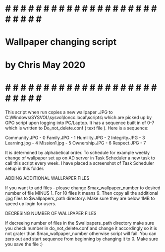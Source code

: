 # # # # # # # # # # # # # # # # # # # # # # # # # # # 
#                                                   # 
#           Wallpaper changing script                # 
#                                                   # 
#           by Chris May 2020                       # 
#                                                   # 
# # # # # # # # # # # # # # # # # # # # # # # # # # # 

This script when run copies a new wallpaper .JPG to 
C:\Windows\SYSVOL\sysvol\loncc.local\scripts\ which are
picked up by GPO script upon logging into PC/Laptop.
It has a sequence built in of 0-7 which is written to
Do_not_delete.conf ( text file ).  Here is a sequence:

Community.JPG - 0
Family.JPG - 1
Humility.JPG - 2
Integrity.JPG - 3
Learning.jpg - 4
Mission1.jpg - 5
Ownership.JPG - 6 
Respect.JPG - 7

It is determined by alphabetical order. 
To schedule for example weekly change of wallpaper set up on AD server in Task Scheduler a new task to call this script every week.
I have placed a screenshot of Task Scheduler setup in this folder.


ADDING ADDITIONAL WALLPAPER FILES

If you want to add files - please change $max_wallpaper_number to desired number of file MINUS 1. For 10 files it means 9. 
Then copy all the additional .jpg files to $wallpapers_path directory. Make sure they are below 1MB to speed up login for users.

DECRESING NUMBER OF WALLPAPER FILES

If decreeing number of files in the $wallpapers_path directory make sure you check number in do_not_delete.conf and change it accordingly
so it is not grater than $max_wallpaper_number otherwise script will fail. You can zero out and start sequence from beginning by changing it to 0. 
Make sure you save the file :) 
